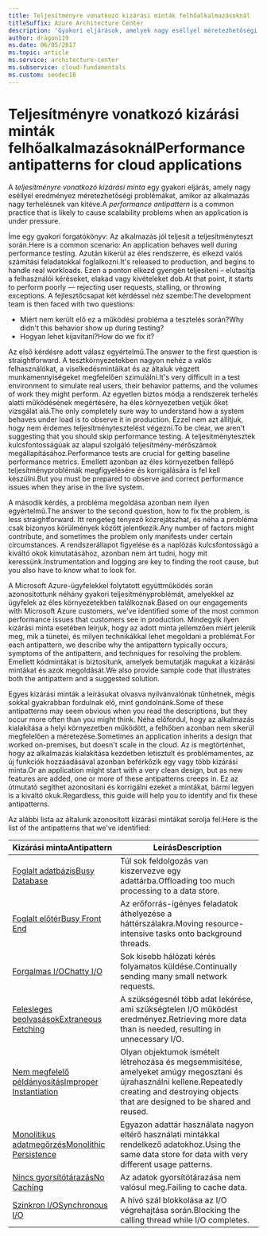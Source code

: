 ```yaml
---
title: Teljesítményre vonatkozó kizárási minták felhőalkalmazásoknál
titleSuffix: Azure Architecture Center
description: 'Gyakori eljárások, amelyek nagy eséllyel méretezhetőségi problémákat okoznak.'
author: dragon119
ms.date: 06/05/2017
ms.topic: article
ms.service: architecture-center
ms.subservice: cloud-fundamentals
ms.custom: seodec18
---
```


# <a name="performance-antipatterns-for-cloud-applications"></a><span data-ttu-id="9b955-103">Teljesítményre vonatkozó kizárási minták felhőalkalmazásoknál</span><span class="sxs-lookup"><span data-stu-id="9b955-103">Performance antipatterns for cloud applications</span></span>

<span data-ttu-id="9b955-104">A *teljesítményre vonatkozó kizárási minta* egy gyakori eljárás, amely nagy eséllyel eredményez méretezhetőségi problémákat, amikor az alkalmazás nagy terhelésnek van kitéve.</span><span class="sxs-lookup"><span data-stu-id="9b955-104">A *performance antipattern* is a common practice that is likely to cause scalability problems when an application is under pressure.</span></span>

<span data-ttu-id="9b955-105">Íme egy gyakori forgatókönyv: Az alkalmazás jól teljesít a teljesítményteszt során.</span><span class="sxs-lookup"><span data-stu-id="9b955-105">Here is a common scenario: An application behaves well during performance testing.</span></span> <span data-ttu-id="9b955-106">Azután kikerül az éles rendszerre, és elkezd valós számítási feladatokkal foglalkozni.</span><span class="sxs-lookup"><span data-stu-id="9b955-106">It's released to production, and begins to handle real workloads.</span></span> <span data-ttu-id="9b955-107">Ezen a ponton elkezd gyengén teljesíteni – elutasítja a felhasználói kéréseket, elakad vagy kivételeket dob.</span><span class="sxs-lookup"><span data-stu-id="9b955-107">At that point, it starts to perform poorly &mdash; rejecting user requests, stalling, or throwing exceptions.</span></span> <span data-ttu-id="9b955-108">A fejlesztőcsapat két kérdéssel néz szembe:</span><span class="sxs-lookup"><span data-stu-id="9b955-108">The development team is then faced with two questions:</span></span>

- <span data-ttu-id="9b955-109">Miért nem került elő ez a működési probléma a tesztelés során?</span><span class="sxs-lookup"><span data-stu-id="9b955-109">Why didn't this behavior show up during testing?</span></span>
- <span data-ttu-id="9b955-110">Hogyan lehet kijavítani?</span><span class="sxs-lookup"><span data-stu-id="9b955-110">How do we fix it?</span></span>

<span data-ttu-id="9b955-111">Az első kérdésre adott válasz egyértelmű.</span><span class="sxs-lookup"><span data-stu-id="9b955-111">The answer to the first question is straightforward.</span></span> <span data-ttu-id="9b955-112">A tesztkörnyezetekben nagyon nehéz a valós felhasználókat, a viselkedésmintáikat és az általuk végzett munkamennyiségeket megfelelően szimulálni.</span><span class="sxs-lookup"><span data-stu-id="9b955-112">It's very difficult in a test environment to simulate real users, their behavior patterns, and the volumes of work they might perform.</span></span> <span data-ttu-id="9b955-113">Az egyetlen biztos módja a rendszerek terhelés alatti működésének megértésére, ha éles környezetben vetjük őket vizsgálat alá.</span><span class="sxs-lookup"><span data-stu-id="9b955-113">The only completely sure way to understand how a system behaves under load is to observe it in production.</span></span> <span data-ttu-id="9b955-114">Ezzel nem azt állítjuk, hogy nem érdemes teljesítménytesztelést végezni.</span><span class="sxs-lookup"><span data-stu-id="9b955-114">To be clear, we aren't suggesting that you should skip performance testing.</span></span> <span data-ttu-id="9b955-115">A teljesítménytesztek kulcsfontosságúak az alapul szolgáló teljesítmény-mérőszámok megállapításához.</span><span class="sxs-lookup"><span data-stu-id="9b955-115">Performance tests are crucial for getting baseline performance metrics.</span></span> <span data-ttu-id="9b955-116">Emellett azonban az éles környezetben fellépő teljesítményproblémák megfigyelésére és korrigálására is fel kell készülni.</span><span class="sxs-lookup"><span data-stu-id="9b955-116">But you must be prepared to observe and correct performance issues when they arise in the live system.</span></span>

<span data-ttu-id="9b955-117">A második kérdés, a probléma megoldása azonban nem ilyen egyértelmű.</span><span class="sxs-lookup"><span data-stu-id="9b955-117">The answer to the second question, how to fix the problem, is less straightforward.</span></span> <span data-ttu-id="9b955-118">Itt rengeteg tényező közrejátszhat, és néha a probléma csak bizonyos körülmények között jelentkezik.</span><span class="sxs-lookup"><span data-stu-id="9b955-118">Any number of factors might contribute, and sometimes the problem only manifests under certain circumstances.</span></span> <span data-ttu-id="9b955-119">A rendszerállapot figyelése és a naplózás kulcsfontosságú a kiváltó okok kimutatásához, azonban nem árt tudni, hogy mit keressünk.</span><span class="sxs-lookup"><span data-stu-id="9b955-119">Instrumentation and logging are key to finding the root cause, but you also have to know what to look for.</span></span>

<span data-ttu-id="9b955-120">A Microsoft Azure-ügyfelekkel folytatott együttműködés során azonosítottunk néhány gyakori teljesítményproblémát, amelyekkel az ügyfelek az éles környezetekben találkoznak.</span><span class="sxs-lookup"><span data-stu-id="9b955-120">Based on our engagements with Microsoft Azure customers, we've identified some of the most common performance issues that customers see in production.</span></span> <span data-ttu-id="9b955-121">Mindegyik ilyen kizárási minta esetében leírjuk, hogy az adott minta jellemzően miért jelenik meg, mik a tünetei, és milyen technikákkal lehet megoldani a problémát.</span><span class="sxs-lookup"><span data-stu-id="9b955-121">For each antipattern, we describe why the antipattern typically occurs, symptoms of the antipattern, and techniques for resolving the problem.</span></span> <span data-ttu-id="9b955-122">Emellett kódmintákat is biztosítunk, amelyek bemutatják magukat a kizárási mintákat és azok megoldását.</span><span class="sxs-lookup"><span data-stu-id="9b955-122">We also provide sample code that illustrates both the antipattern and a suggested solution.</span></span>

<span data-ttu-id="9b955-123">Egyes kizárási minták a leírásukat olvasva nyilvánvalónak tűnhetnek, mégis sokkal gyakrabban fordulnak elő, mint gondolnánk.</span><span class="sxs-lookup"><span data-stu-id="9b955-123">Some of these antipatterns may seem obvious when you read the descriptions, but they occur more often than you might think.</span></span> <span data-ttu-id="9b955-124">Néha előfordul, hogy az alkalmazás kialakítása a helyi környezetben működött, a felhőben azonban nem sikerül megfelelően a méretezése.</span><span class="sxs-lookup"><span data-stu-id="9b955-124">Sometimes an application inherits a design that worked on-premises, but doesn't scale in the cloud.</span></span> <span data-ttu-id="9b955-125">Az is megtörténhet, hogy az alkalmazás kialakítása kezdetben letisztult és problémamentes, az új funkciók hozzáadásával azonban beférkőzik egy vagy több kizárási minta.</span><span class="sxs-lookup"><span data-stu-id="9b955-125">Or an application might start with a very clean design, but as new features are added, one or more of these antipatterns creeps in.</span></span> <span data-ttu-id="9b955-126">Ez az útmutató segíthet azonosítani és korrigálni ezeket a mintákat, bármi legyen is a kiváltó okuk.</span><span class="sxs-lookup"><span data-stu-id="9b955-126">Regardless, this guide will help you to identify and fix these antipatterns.</span></span>

<span data-ttu-id="9b955-127">Az alábbi lista az általunk azonosított kizárási mintákat sorolja fel:</span><span class="sxs-lookup"><span data-stu-id="9b955-127">Here is the list of the antipatterns that we've identified:</span></span>

| <span data-ttu-id="9b955-128">Kizárási minta</span><span class="sxs-lookup"><span data-stu-id="9b955-128">Antipattern</span></span> | <span data-ttu-id="9b955-129">Leírás</span><span class="sxs-lookup"><span data-stu-id="9b955-129">Description</span></span> |
|-------------|-------------|
| <span data-ttu-id="9b955-130">[Foglalt adatbázis][BusyDatabase]</span><span class="sxs-lookup"><span data-stu-id="9b955-130">[Busy Database][BusyDatabase]</span></span> | <span data-ttu-id="9b955-131">Túl sok feldolgozás van kiszervezve egy adattárba.</span><span class="sxs-lookup"><span data-stu-id="9b955-131">Offloading too much processing to a data store.</span></span> |
| <span data-ttu-id="9b955-132">[Foglalt előtér][BusyFrontEnd]</span><span class="sxs-lookup"><span data-stu-id="9b955-132">[Busy Front End][BusyFrontEnd]</span></span> | <span data-ttu-id="9b955-133">Az erőforrás-igényes feladatok áthelyezése a háttérszálakra.</span><span class="sxs-lookup"><span data-stu-id="9b955-133">Moving resource-intensive tasks onto background threads.</span></span> |
| <span data-ttu-id="9b955-134">[Forgalmas I/O][ChattyIO]</span><span class="sxs-lookup"><span data-stu-id="9b955-134">[Chatty I/O][ChattyIO]</span></span> | <span data-ttu-id="9b955-135">Sok kisebb hálózati kérés folyamatos küldése.</span><span class="sxs-lookup"><span data-stu-id="9b955-135">Continually sending many small network requests.</span></span> |
| <span data-ttu-id="9b955-136">[Felesleges beolvasások][ExtraneousFetching]</span><span class="sxs-lookup"><span data-stu-id="9b955-136">[Extraneous Fetching][ExtraneousFetching]</span></span> | <span data-ttu-id="9b955-137">A szükségesnél több adat lekérése, ami szükségtelen I/O működést eredményez.</span><span class="sxs-lookup"><span data-stu-id="9b955-137">Retrieving more data than is needed, resulting in unnecessary I/O.</span></span> |
| <span data-ttu-id="9b955-138">[Nem megfelelő példányosítás][ImproperInstantiation]</span><span class="sxs-lookup"><span data-stu-id="9b955-138">[Improper Instantiation][ImproperInstantiation]</span></span> | <span data-ttu-id="9b955-139">Olyan objektumok ismételt létrehozása és megsemmisítése, amelyeket amúgy megosztani és újrahasználni kellene.</span><span class="sxs-lookup"><span data-stu-id="9b955-139">Repeatedly creating and destroying objects that are designed to be shared and reused.</span></span> |
| <span data-ttu-id="9b955-140">[Monolitikus adatmegőrzés][MonolithicPersistence]</span><span class="sxs-lookup"><span data-stu-id="9b955-140">[Monolithic Persistence][MonolithicPersistence]</span></span> | <span data-ttu-id="9b955-141">Egyazon adattár használata nagyon eltérő használati mintákkal rendelkező adatokhoz.</span><span class="sxs-lookup"><span data-stu-id="9b955-141">Using the same data store for data with very different usage patterns.</span></span> |
| <span data-ttu-id="9b955-142">[Nincs gyorsítótárazás][NoCaching]</span><span class="sxs-lookup"><span data-stu-id="9b955-142">[No Caching][NoCaching]</span></span> | <span data-ttu-id="9b955-143">Az adatok gyorsítótárazása nem valósul meg.</span><span class="sxs-lookup"><span data-stu-id="9b955-143">Failing to cache data.</span></span> |
| <span data-ttu-id="9b955-144">[Szinkron I/O][SynchronousIO]</span><span class="sxs-lookup"><span data-stu-id="9b955-144">[Synchronous I/O][SynchronousIO]</span></span> | <span data-ttu-id="9b955-145">A hívó szál blokkolása az I/O végrehajtása során.</span><span class="sxs-lookup"><span data-stu-id="9b955-145">Blocking the calling thread while I/O completes.</span></span> |

[BusyDatabase]: ./busy-database/index.md
[BusyFrontEnd]: ./busy-front-end/index.md
[ChattyIO]: ./chatty-io/index.md
[ExtraneousFetching]: ./extraneous-fetching/index.md
[ImproperInstantiation]: ./improper-instantiation/index.md
[MonolithicPersistence]: ./monolithic-persistence/index.md
[NoCaching]: ./no-caching/index.md
[SynchronousIO]: ./synchronous-io/index.md
